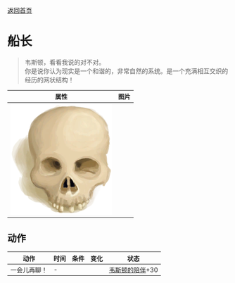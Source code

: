 [返回首页](index.md)  
# 船长  
> 韦斯顿，看看我说的对不对。<br>你是说你认为现实是一个和谐的，非常自然的系统。是一个充满相互交织的经历的网状结构！  
  
  属性  |   图片   
 ----  |  ----:   
   |  ![](Sprite/Skull.png)   
  
## 动作  
动作  |  时间  |  条件  |  变化  |  状态  
----  |  ----  |  ----  |  ----  |  ----  
一会儿再聊！  |  -  |    |    |  [韦斯顿的陪伴](WestonCompany.md)+30  
